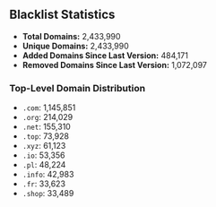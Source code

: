 ## Blacklist Statistics

- **Total Domains:** 2,433,990
- **Unique Domains:** 2,433,990
- **Added Domains Since Last Version:** 484,171
- **Removed Domains Since Last Version:** 1,072,097

### Top-Level Domain Distribution

-  `.com`: 1,145,851
-  `.org`: 214,029
-  `.net`: 155,310
-  `.top`: 73,928
-  `.xyz`: 61,123
-  `.io`: 53,356
-  `.pl`: 48,224
-  `.info`: 42,983
-  `.fr`: 33,623
-  `.shop`: 33,489
